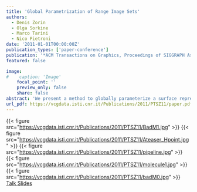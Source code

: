 ```yaml
---
title: 'Global Parametrization of Range Image Sets'
authors:
  - Denis Zorin
  - Olga Sorkine
  - Marco Tarini
  - Nico Pietroni
date: '2011-01-01T00:00:00Z'
publication_types: ['paper-conference']
publication: '*ACM Transactions on Graphics, Proceedings of SIGGRAPH Asia 2011*'
featured: false

image:
#    caption: 'Image'
    focal_point: ''
    preview_only: false
    share: false
abstract: 'We present a method to globally parameterize a surface represented by height maps over a set of planes (range images). In contrast to other parameterization techniques, we do not start with a man ifold mesh. The parameterization we compute defines a manifold structure, it is seamless and globally smooth, can be aligned to geometric features and shows good quality in terms of angle and area preservation, comparable to current parameterization techniques for meshes. Computing such global seamless parameterization makes it possible to perform quad remeshing, texture mapping and texture  synthesis and many other types of geometry processing operations. Our approach is based on a formulation of the Poisson equation on a manifold structure defined for the surface by the range images. Construction of such global parameterization requires only a way to project surface data onto a set of planes, and can be applied directly to implicit surfaces, nonmanifold surfaces, very large meshes,  and collections of range scans. We demonstrate application of our technique to all these geometry types.     Talk Slides'
url_pdf: https://vcgdata.isti.cnr.it/Publications/2011/PTSZ11/paper.pdf
---
```

{{< figure src="https://vcgdata.isti.cnr.it/Publications/2011/PTSZ11/BadM1.jpg" >}}
{{< figure src="https://vcgdata.isti.cnr.it/Publications/2011/PTSZ11/Ateaser_Hpoint.jpg" >}}
{{< figure src="https://vcgdata.isti.cnr.it/Publications/2011/PTSZ11/pipeline.jpg" >}}
{{< figure src="https://vcgdata.isti.cnr.it/Publications/2011/PTSZ11/molecule1.jpg" >}}
{{< figure src="https://vcgdata.isti.cnr.it/Publications/2011/PTSZ11/badM0.jpg" >}}
[ Talk Slides ](https://vcgdata.isti.cnr.it/Publicstions/2011/PTSZ11/RParamSIGAsia2011.pptx)

